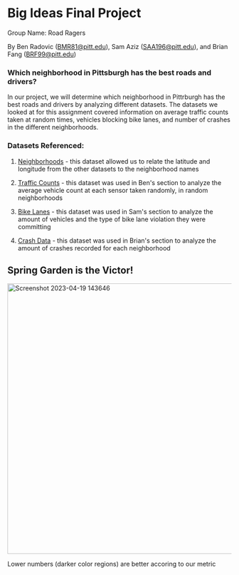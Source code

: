 # Big Ideas Final Project
Group Name: Road Ragers

By Ben Radovic (BMR81@pitt.edu), Sam Aziz (SAA196@pitt.edu), and Brian Fang (BRF99@pitt.edu)

### Which neighborhood in Pittsburgh has the best roads and drivers?
In our project, we will determine which neighborhood in Pittrburgh has the best roads and drivers by analyzing different datasets. The datasets we looked at for this assignment covered information on average traffic counts taken at random times, vehicles blocking bike lanes, and number of crashes in the different neighborhoods.


### Datasets Referenced:

1. [Neighborhoods](https://data.wprdc.org/dataset/neighborhoods2) - this dataset allowed us to relate the latitude and longitude from the other datasets to the neighborhood names

2. [Traffic Counts](https://data.wprdc.org/dataset/allegheny-county-traffic-counts/resource/8edd8a76-8607-4ed3-960f-dcae914fd937?view_id=838354b4-3f5d-46ab-ad01-06c1dc233472) - this dataset was used in Ben's section to analyze the average vehicle count at each sensor taken randomly, in random neighborhoods

3. [Bike Lanes](https://data.wprdc.org/dataset/data-protected-bike-lanes-oct-2019/resource/6f53b0c2-4919-4145-adb6-7f1622437b7e) - this dataset was used in Sam's section to analyze the amount of vehicles and the type of bike lane violation they were committing

4. [Crash Data](https://data.wprdc.org/dataset/allegheny-county-crash-data/resource/e3b145c0-41ba-4cc9-9054-8f686ac59643) - this dataset was used in Brian's section to analyze the amount of crashes recorded for each neighborhood


## Spring Garden is the Victor!

<img width="608" alt="Screenshot 2023-04-19 143646" src="https://user-images.githubusercontent.com/112730487/233169385-f83bc90e-c13a-404e-b9c8-deb4afbd1826.png">

Lower numbers (darker color regions) are better accoring to our metric
